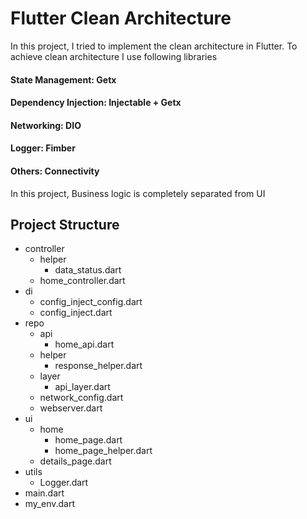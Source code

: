 # Flutter Clean Architecture

In this project, I tried to implement the clean architecture in Flutter. To achieve clean architecture I use following libraries

#### State Management: Getx

#### Dependency Injection: Injectable + Getx

#### Networking: DIO

#### Logger: Fimber

#### Others: Connectivity

In this project, Business logic is completely separated from UI

## Project Structure

- controller
  - helper
    - data_status.dart
  - home_controller.dart
- di
  - config_inject_config.dart
  - config_inject.dart
- repo
  - api
    - home_api.dart
  - helper
    - response_helper.dart
  - layer
    - api_layer.dart
  - network_config.dart
  - webserver.dart
- ui
  - home
    - home_page.dart
    - home_page_helper.dart
  - details_page.dart
- utils
  - Logger.dart
- main.dart
- my_env.dart